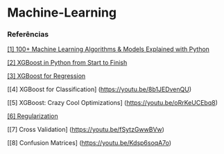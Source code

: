 # Machine-Learning


### Referências

[[1] 100+ Machine Learning Algorithms & Models Explained with Python](https://medium.com/coders-camp/all-machine-learning-algorithms-models-explained-adcd95d5fb3c)

[[2] XGBoost in Python from Start to Finish](https://www.youtube.com/watch?v=GrJP9FLV3FE)

[[3] XGBoost for Regression](https://youtu.be/OtD8wVaFm6E)

[[4] XGBoost for Classification] (https://youtu.be/8b1JEDvenQU)

[[5] XGBoost: Crazy Cool Optimizations] (https://youtu.be/oRrKeUCEbq8)

[[6] Regularization](https://youtu.be/Q81RR3yKn30)

[[7] Cross Validation] (https://youtu.be/fSytzGwwBVw)

[[8] Confusion Matrices] (https://youtu.be/Kdsp6soqA7o)
